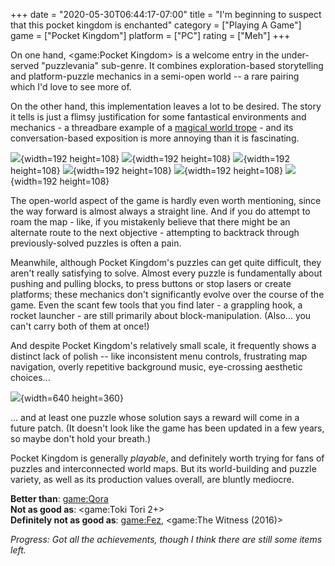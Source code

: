 +++
date = "2020-05-30T06:44:17-07:00"
title = "I'm beginning to suspect that this pocket kingdom is enchanted"
category = ["Playing A Game"]
game = ["Pocket Kingdom"]
platform = ["PC"]
rating = ["Meh"]
+++

On one hand, <game:Pocket Kingdom> is a welcome entry in the under-served "puzzlevania" sub-genre.  It combines exploration-based storytelling and platform-puzzle mechanics in a semi-open world -- a rare pairing which I'd love to see more of.

On the other hand, this implementation leaves a lot to be desired.  The story it tells is just a flimsy justification for some fantastical environments and mechanics - a threadbare example of a <a href="https://tvtropes.org/pmwiki/pmwiki.php/Main/TrappedInAnotherWorld">magical world trope</a> - and its conversation-based exposition is more annoying than it is fascinating.

![](%site.BaseURL%pocketkingdom_enchanted-1.jpg){width=192 height=108} ![](%site.BaseURL%pocketkingdom_enchanted-2.jpg){width=192 height=108} ![](%site.BaseURL%pocketkingdom_enchanted-3.jpg){width=192 height=108} ![](%site.BaseURL%pocketkingdom_enchanted-4.jpg){width=192 height=108} ![](%site.BaseURL%pocketkingdom_enchanted-5.jpg){width=192 height=108} ![](%site.BaseURL%pocketkingdom_enchanted-6.jpg){width=192 height=108}

The open-world aspect of the game is hardly even worth mentioning, since the way forward is almost always a straight line.  And if you do attempt to roam the map - like, if you mistakenly believe that there might be an alternate route to the next objective - attempting to backtrack through previously-solved puzzles is often a pain.

Meanwhile, although Pocket Kingdom's puzzles can get quite difficult, they aren't really satisfying to solve.  Almost every puzzle is fundamentally about pushing and pulling blocks, to press buttons or stop lasers or create platforms; these mechanics don't significantly evolve over the course of the game.  Even the scant few tools that you find later - a grappling hook, a rocket launcher - are still primarily about block-manipulation.  (Also... you can't carry both of them at once!)

And despite Pocket Kingdom's relatively small scale, it frequently shows a distinct lack of polish -- like inconsistent menu controls, frustrating map navigation, overly repetitive background music, eye-crossing aesthetic choices...

![](%site.BaseURL%pocketkingdom_whattheheck.jpg){width=640 height=360}

... and at least one puzzle whose solution says a reward will come in a future patch.  (It doesn't look like the game has been updated in a few years, so maybe don't hold your breath.)

Pocket Kingdom is generally <i>playable</i>, and definitely worth trying for fans of puzzles and interconnected world maps.  But its world-building and puzzle variety, as well as its production values overall, are bluntly mediocre.

<b>Better than</b>: <game:Qora>  
<b>Not as good as</b>: <game:Toki Tori 2+>  
<b>Definitely not as good as</b>: <game:Fez>, <game:The Witness (2016)>

<i>Progress: Got all the achievements, though I think there are still some items left.</i>
